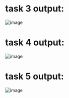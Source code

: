# task 3 output:
  ![image](https://github.com/user-attachments/assets/33ada9ff-aedf-402a-bcf8-638a13566f5b)

# task 4 output:
  ![image](https://github.com/user-attachments/assets/a7acb743-6947-453d-8a32-9f981ee63ff5)

# task 5 output:
   ![image](https://github.com/user-attachments/assets/e65f0a0a-6b57-47cd-9013-8a1b4bf1bd7f)

  
  

